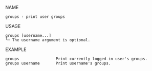 NAME

    groups - print user groups

USAGE

    groups [username...]
    ╰─ The username argument is optional.

EXAMPLE

    groups                Print currently logged-in user's groups.  
    groups username       Print username's groups.
